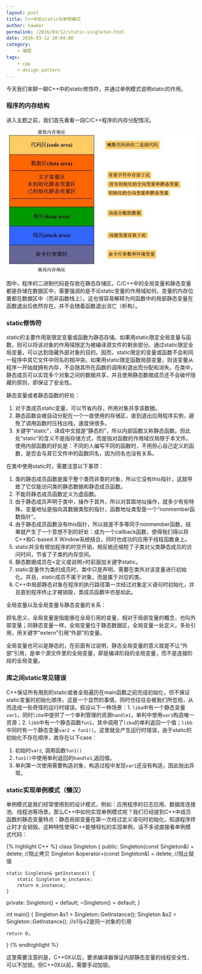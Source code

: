 ```yaml
---
layout: post
title: C++中的static与单例模式
author: hawker
permalink: /2016/03/12/static-singleton.html
date: 2016-03-12 20:04:00
category:
    - 编程
tags:
    - cpp
    - design pattern
---
```

今天我们来聊一聊C++中的static修饰符，并通过单例模式说明static的作用。

### 程序的内存结构

进入主题之前，我们首先看看一段C/C++程序的内存分配情况。

![程序内存分配](/upload/2016/03/c_memory.png)

图中，程序的二进制代码是存放在静态存储区。C/C++中的全局变量和静态变量都是存储在数据区中，需要强调的是不论static变量的作用域如何，变量的内存位置都在数据区中（而非函数栈上）。这也很容易解释为何函数中的局部静态变量在函数退出后依然存在，并不会随着函数退出消亡（析构）。

### static修饰符

static的主要作用是限定变量或函数为静态存储。如果用static限定全局变量与函数，则可以将该对象的作用域限定为被编译源文件的剩余部分。通过static限定全局变量，可以达到隐藏外部对象的目的。因而，static限定的变量或函数不会和同一程序中其它文件中同名的相冲突。如果用static限定函数局部变量，则该变量从程序一开始就拥有内存，不会随其所在函数的调用和退出而分配和消失。在类中，静态成员可以实现多个对象之间的数据共享，并且使用静态数据成员还不会破坏隐藏的原则，即保证了安全性。

静态变量或者静态函数的好处：

1. 对于类成员static变量，可以节省内存，所用对象共享该数据。
2. 静态函数会被自动分配在一个一直使用的存储区，直到退出应用程序实例，避免了调用函数时压栈出栈，速度快很多。
3. 关键字“static”，译成中文就是“静态的”，所以内部函数又称静态函数。但此处“static”的含义不是指存储方式，而是指对函数的作用域仅局限于本文件。 使用内部函数的好处是：不同的人编写不同的函数时，不用担心自己定义的函数，是否会与其它文件中的函数同名，因为同名也没有关系。

在类中使用static时，需要注意以下事项：

1. 类的静态成员函数是属于整个类而非类的对象，所以它没有this指针，这就导致了它仅能访问类的静态数据和静态成员函数。
2. 不能将静态成员函数定义为虚函数。
3. 由于静态成员声明于类中，操作于其外，所以对其取地址操作，就多少有些特殊，变量地址是指向其数据类型的指针，函数地址类型是一个“nonmember函数指针”。
4. 由于静态成员函数没有this指针，所以就差不多等同于nonmember函数，结果就产生了一个意想不到的好处：成为一个callback函数，使得我们得以将C++和C-based X Window系统结合，同时也成功的应用于线程函数身上。
5. static并没有增加程序的时空开销，相反她还缩短了子类对父类静态成员的访问时间，节省了子类的内存空间。
6. 静态数据成员在<定义或说明>时前面加关键字static。
7. static变量作为类的成员时，类中只是声明，需要在类外对该变量进行初始化。并且，static成员不属于对象，而是属于对应的类。
8. C++中局部静态对象在程序的执行路径第一次经过对象定义语句时初始化，并且直到程序终止才被销毁，类成员函数中亦是如此。

全局变量以及全局变量与静态变量的关系：

顾名思义，全局变量是指能够在全局引用的变量，相对于局部变量的概念，也叫外部变量；同静态变量一样，全局变量位于静态数据区，全局变量一处定义，多处引用，用关键字“extern”引用“外部”的变量。

全局变量也可以是静态的，在前面有过说明，静态全局变量的意义就是不让“外部”引用，是单个源文件里的全局变量，即是编译阶段的全局变量，而不是连接阶段的全局变量。

### 库之间static常见错误
C++保证所有用到的static或者全局遍历在main函数之前完成初始化，但不保证static变量的初始化顺序。这是一个显然的事情，同时也往往会被我们所忽视，从而造成一些奇怪的运行时错误。假设以下一种场景：1. `liba`中有一个静态变量`var1`，同时`liba`中提供了一个单利管理的资源`handle1`，单利中使用`var1`构造唯一资源；2. `libb`中有一个静态函数`fun1`，其中调用了`liba`的单利返回一个值；`libb`中同时有一个静态变量`var2 = fun1()`。这里就会产生运行时错误，由于static的初始化不存在顺序，故存在以下case：

1. 初始时`var2`, 调用函数`fun1()`
2. `fun1()`中使用单利返回的`handle1`,返回值。
3. 单利第一次使用需要构造对象，构造过程中发现`var1`还没有构造，因此抛出异常。

### static实现单例模式（懒汉）
单例模式是我们经常使用到的设计模式，例如：应用程序的日志应用、数据库连接池、线程池等场景。那么C++中如何实现单例模式呢？我们已经提到C++中成员函数的静态变量特点：静态局部变量在第一次经过定义语句时初始化，知道程序终止时才会销毁。这种特性使得C++能够轻松的实现单例，话不多说直接看单例模式代码：


{% highlight C++ %}
class Singleton {
public:
	Singleton(const Singleton&) = delete;             //阻止拷贝
	Singleton &operator=(const Singleton&) = delete;  //阻止赋值

	static Singleton& getInstance() {
		static Singleton m_instance;
		return m_instance;
	}
private:
	Singleton() = default;
	~Singleton() = default;
}

int main() {
	Singleton &s1 = Singleton::GetInstance();
	Singleton &s2 = Singleton::GetInstance(); //s1与s2是同一对象的引用
	
	return 0;
}
{% endhighlight %}

这里需要注意的是，C++0X以后，要求编译器保证内部静态变量的线程安全性，可以不加锁。但C++0X以前，需要手动加锁。
